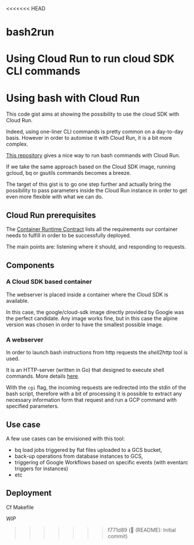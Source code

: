 <<<<<<< HEAD
# bash2run
Using Cloud Run to run cloud SDK CLI commands
=======
# Using bash with Cloud Run

This code gist aims at showing the possibility to use the cloud SDK with Cloud Run.

Indeed, using one-liner CLI commands is pretty common on a day-to-day basis.
However in order to automise it with Cloud Run, it is a bit more complex.

[This repository](https://github.com/sethvargo/cloud-run-bash-example) gives a nice way to run bash commands with Cloud Run. 

If we take the same approach based on the Cloud SDK image, running gcloud, bq or gsutils commands becomes a breeze.

The target of this gist is to go one step further and actually bring the possibility to pass parameters inside the Cloud Run instance in order to get even more flexible with what we can do.

## Cloud Run prerequisites

The [Container Runtime Contract](https://cloud.google.com/run/docs/reference/container-contract) lists all the requirements our container needs to fulfill in order to be successfully deployed.

The main points are: listening where it should, and responding to requests.

## Components

### A Cloud SDK based container

The webserver is placed inside a container where the Cloud SDK is available.

In this case, the google/cloud-sdk image directly provided by Google was the perfect candidate.
Any image works fine, but in this case the alpine version was chosen in order to have the smallest possible image.

### A webserver

In order to launch bash instructions from http requests the *shell2http* tool is used. 

It is an HTTP-server (written in Go) that designed to execute shell commands. More details [here](https://github.com/msoap/shell2http).

With the `cgi` flag, the incoming requests are redirected into the stdin of the bash script, therefore with a bit of processing it is possible to extract any necessary information form that request and run a GCP command with specified parameters.

## Use case

A few use cases can be envisioned with this tool:

* bq load jobs triggered by flat files uploaded to a GCS bucket,
* back-up operations from database instances to GCS,
* triggering of Google Workflows based on specific events (with eventarc triggers for instances)
* etc

## Deployment

Cf Makefile

*WIP*

>>>>>>> f771d89 (📝 (README): Initial commit)
